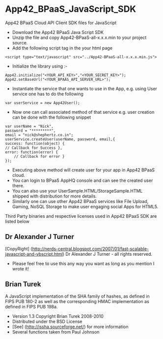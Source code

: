 App42_BPaaS_JavaScript_SDK
====================

App42 BPaaS Cloud API Client SDK files for JavaScript

- Download the App42 BPaaS Java Script SDK
- Unzip the file and copy App42-BPaaS-all-x.x.x.min to your project  source.
- Add the following script tag in the your html page

```
<script type="text/javascript" src="../App42-BPaaS-all-x.x.x.min.js">
```

- Initialize the library using :-

```
App42.initialize("<YOUR_API_KEY>","<YOUR_SECRET_KEY>");
App42.setBaseUrl("<YOUR_BPAAS_API_SERVER_URL>");
```

- Instantiate the service that one wants to use in the App, e.g. using User service one has to do the following

```
var userService = new App42User();
```

- Now one can call associated method of that service e.g. user creation can be done with the following snippet

```
var userName = "Nick",
password = "*********",
email = "nick@shephertz.co.in";
userService.createUser(userName, password, email,{
success: function(object) {
// Callback for Success },
error: function(error) {
    // Callback for error }
});
```

- Executing above method will create user for your app in App42 BPaaS cloud.
- You can login to BPaaS AppHQ console and can see the created user there.
- You can also use your UserSample.HTML/StorageSample.HTML shipped with distribution for more details.
- Similarly one can use other App42 BPaaS services like File Upload, Gaming, NoSQL Storage to make user engaging social Apps for HTML5.


Third Party binaries and respective licenses used in App42 BPaaS SDK are listed below

Dr Alexander J Turner
----------------------


[CopyRight] (http://nerds-central.blogspot.com/2007/01/fast-scalable-javascript-and-vbscript.html) Dr Alexander J Turner - all rights reserved.

- Please feel free to use this any way you want as long as you
mention I wrote it!

Brian Turek
------------

A JavaScript implementation of the SHA family of hashes, as defined in FIPS
PUB 180-2 as well as the corresponding HMAC implementation as defined in
FIPS PUB 198a.

- Version 1.3 Copyright Brian Turek 2008-2010
- Distributed under the BSD License
- [See] (http://jssha.sourceforge.net/) for more information
- Several functions taken from Paul Johnson
